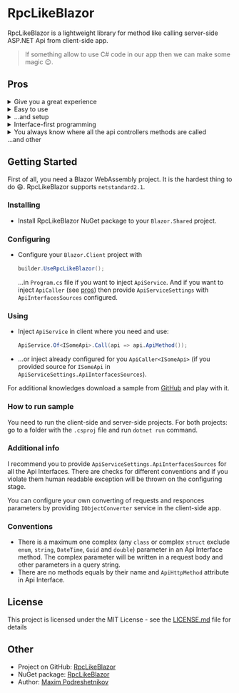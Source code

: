 # RpcLikeBlazor

RpcLikeBlazor is a lightweight library for method like calling  server-side ASP.NET Api from client-side app.
> If something allow to use C# code in our app then we can make some magic :wink:.

## Pros
<a name="pros"></a>

<details>
<summary>Give you a great experience</summary>

```C#
SomeApi.Call(api => api.ApiMethod());
```
</details>

<details>
<summary>Easy to use</summary>

```C#
[Inject]
ApiCaller<ISomeApi> SomeApi { get; set; }

or

[Inject]
ApiService Api { get; set; }
```
</details>

<details>
<summary>...and setup</summary>

```C#
public static Task Main(string[] args)
{
  var builder = WebAssemblyHostBuilder.CreateDefault(args);
  builder.RootComponents.Add<App>("app");
  builder.UseRpcLikeBlazor(new ApiServiceSettings
  {
      ApiInterfacesSources = new List<IApiInterfacesSource>
      {
          new ApiInterfaceAttributeSource(typeof(ISomeApi).Assembly),
      },
  });
  return builder.Build().RunAsync();
}
```
</details>

<details>
<summary>Interface-first programming</summary>

```C#
[ApiInterface]
public interface ITodoApi
{
    [ApiHttpMethod(Method.Get)]
    Task<IEnumerable<Something>> GetSomething();

    [ApiHttpMethod(Method.Post)]
    Something AddSomething(Something todo);

    [ApiHttpMethod(Method.Delete)]
    void AddTodo(Something todo);
}
```
</details>

<details>
<summary>You always know where all the api controllers methods are called</summary>

![Method usage in controller](./artifacts/images/readme-method-usage.jpg)
</details>
...and other


## Getting Started

First of all, you need a Blazor WebAssembly project. It is the hardest thing to do :smile:. RpcLikeBlazor supports `netstandard2.1`.

### Installing

- Install RpcLikeBlazor NuGet package to your `Blazor.Shared` project.

### Configuring

- Configure your `Blazor.Client` project with
  ```C#
  builder.UseRpcLikeBlazor();
  ```
  ...in `Program.cs` file if you want to inject `ApiService`. And if you want to inject `ApiCaller` (see [pros](#pros)) then provide `ApiServiceSettings` with `ApiInterfacesSources` configured.

### Using

- Inject `ApiService` in client where you need and use:
  ```C#
  ApiService.Of<ISomeApi>.Call(api => api.ApiMethod());
  ```
- ...or inject already configured for you `ApiCaller<ISomeApi>` (if you provided source for `ISomeApi` in `ApiServiceSettings.ApiInterfacesSources`).

For additional knowledges download a sample from [GitHub](#other) and play with it.

### How to run sample

You need to run the client-side and server-side projects. For both projects: go to a folder with the `.csproj` file and run `dotnet run` command.

### Additional info

I recommend you to provide `ApiServiceSettings.ApiInterfacesSources` for all the Api Interfaces. There are checks for different conventions and if you violate them human readable exception will be thrown on the configuring stage.

You can configure your own converting of requests and responces parameters by providing `IObjectConverter` service in the client-side app.

### Conventions

- There is a maximum one complex (any `class` or complex `struct` exclude `enum`, `string`, `DateTime`, `Guid` and `double`) parameter in an Api Interface method. The complex parameter will be written in a request body and other parameters in a query string.
- There are no methods equals by their name and `ApiHttpMethod` attribute in Api Interface.

## License

This project is licensed under the MIT License - see the [LICENSE.md](LICENSE.md) file for details

## Other
<a name="other"></a>
- Project on GitHub: [RpcLikeBlazor](https://github.com/mpodreshetnikov/RpcLikeBlazor)
- NuGet package: [RpcLikeBlazor](https://www.nuget.org/packages/RpcLikeBlazor/)
- Author: [Maxim Podreshetnikov](https://github.com/mpodreshetnikov)
